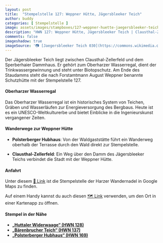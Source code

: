 ```yaml
---
layout: post
title:  "Stempelstelle 127: Weppner Hütte, Jägersbleeker Teich"
author: buddy
categories: [ Stempelstelle ]
image: assets/images/stampboxes/127-weppner-huette-jaegersbleeker-teich.jpg
description: "HWN 127: Weppner Hütte, Jägersbleeker Teich | Clausthal-Zellerfeld"
comments: false
imageshadow: true
imageSource: '📷 [Jaegersbleeker Teich 030](https://commons.wikimedia.org/wiki/File:Jaegersbleeker_Teich_030.jpg) von Sarkana unter Lizenz [FAL](http://artlibre.org/licence/lal/en)'
---
```


Der Jägersbleeker Teich liegt zwischen Clausthal-Zellerfeld und dem Sperberhaier Dammhaus. Er gehört zum Oberharzer Wasserregal, dient der Trinkwassergewinnung und steht unter Biotopschutz. Am Ende des Staudamms steht die nach Forstamtmann August Weppner benannte Schutzhütte mit der Stempelstelle 127. 

#### Oberharzer Wasserregal

Das Oberharzer Wasserregal ist ein historisches System von Teichen, Gräben und Wasserläufen zur Energieversorgung des Bergbaus. Heute ist es ein UNESCO-Weltkulturerbe und bietet Einblicke in die Ingenieurskunst vergangener Zeiten.

#### Wanderwege zur Weppner Hütte

- **Polsterberger Hubhaus**: Von der Waldgaststätte führt ein Wanderweg oberhalb der Terrasse durch den Wald direkt zur Stempelstelle. 

- **Clausthal-Zellerfeld**: Ein Weg über den Damm des Jägersbleeker Teichs verbindet die Stadt mit der Weppner Hütte. 

#### Anfahrt

Unter diesem [📍 Link](https://www.google.com/maps/dir/?api=1&origin=&destination=51.79791%2C%2010.38888) ist die Stempelstelle der Harzer Wandernadel in Google Maps zu finden.

<div class="android-only">
  Auf einem Handy kannst du auch diesen 
  <a href="geo:51.79791,10.38888">🗺️ Link</a> 
  verwenden, um den Ort in einer Kartenapp zu öffnen.
  <p></p>
</div>

#### Stempel in der Nähe

- [**„Huttaler Widerwaage“ (HWN 128)**](/stempelstelle-128-huttaler-widerwaage)
- [**„Bärenbrucher Teich“ (HWN 137)**](/stempelstelle-137-baerenbrucher-teich)
- [**„Polsterberger Hubhaus“ (HWN 169)**](/stempelstelle-169-molkenhaus)

